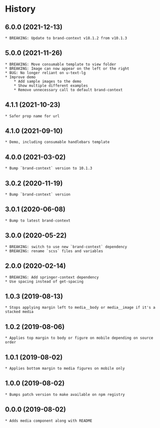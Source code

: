 # History

## 6.0.0 (2021-12-13)
    * BREAKING: Update to brand-context v18.1.2 from v10.1.3

## 5.0.0 (2021-11-26)
    * BREAKING: Move consumable template to view folder
    * BREAKING: Image can now appear on the left or the right
    * BUG: No longer reliant on u-text-lg
    * Improve demo
        * Add sample images to the demo
        * Show multiple different examples
        * Remove unnecessary call to default brand-context

## 4.1.1 (2021-10-23)
    * Safer prop name for url

## 4.1.0 (2021-09-10)
    * Demo, including consumable handlebars template

## 4.0.0 (2021-03-02)
    * Bump `brand-context` version to 10.1.3

## 3.0.2 (2020-11-19)
    * Bump `brand-context` version

## 3.0.1 (2020-06-08)
    * Bump to latest brand-context

## 3.0.0 (2020-05-22)
    * BREAKING: switch to use new `brand-context` dependency
    * BREAKING: rename `scss` files and variables

## 2.0.0 (2020-02-14)
    * BREAKING: Add springer-context dependency
    * Use spacing instead of get-spacing

## 1.0.3 (2019-08-13)
    * Stops applying margin left to media__body or media__image if it's a stacked media

## 1.0.2 (2019-08-06)
    * Applies top margin to body or figure on mobile depending on source order

## 1.0.1 (2019-08-02)
    * Applies bottom margin to media figures on mobile only

## 1.0.0 (2019-08-02)
    * Bumps patch version to make available on npm registry

## 0.0.0 (2019-08-02)
    * Adds media component along with README
